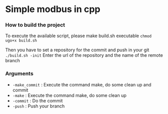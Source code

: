 # Simple modbus in cpp

### How to build the project
To execute the available script, please make build.sh executable
```chmod ugo+x build.sh```

Then you have to set a repository for the commit and push in your git
`./build.sh -init`
Enter the url of the repository and the name of the remote branch

### Arguments
- `-make_commit` : Execute the command make, do some clean up and commit
- `-make` : Execute the command make, do some clean up
- `-commit` : Do the commit
- `-push` : Push your branch